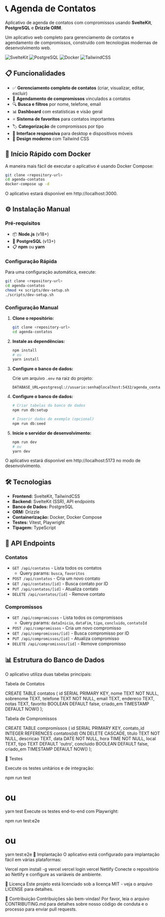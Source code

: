 # 📞 Agenda de Contatos

Aplicativo de agenda de contatos com compromissos usando **SvelteKit**, **PostgreSQL** e **Drizzle ORM**.

Um aplicativo web completo para gerenciamento de contatos e agendamento de compromissos, construído com tecnologias modernas de desenvolvimento web.

![SvelteKit](https://img.shields.io/badge/SvelteKit-FF3E00?style=for-the-badge&logo=svelte&logoColor=white)
![PostgreSQL](https://img.shields.io/badge/PostgreSQL-336791?style=for-the-badge&logo=postgresql&logoColor=white)
![Docker](https://img.shields.io/badge/Docker-2496ED?style=for-the-badge&logo=docker&logoColor=white)
![TailwindCSS](https://img.shields.io/badge/Tailwind_CSS-38B2AC?style=for-the-badge&logo=tailwind-css&logoColor=white)

## 📋 Funcionalidades

- ✅ **Gerenciamento completo de contatos** (criar, visualizar, editar, excluir)
- 📅 **Agendamento de compromissos** vinculados a contatos
- 🔍 **Busca e filtros** por nome, telefone, email
- 📊 **Dashboard** com estatísticas e visão geral
- ⭐ **Sistema de favoritos** para contatos importantes
- 🏷️ **Categorização** de compromissos por tipo
- 📱 **Interface responsiva** para desktop e dispositivos móveis
- 🎨 **Design moderno** com Tailwind CSS

## 🚀 Início Rápido com Docker

A maneira mais fácil de executar o aplicativo é usando Docker Compose:

```bash
git clone <repository-url>
cd agenda-contatos
docker-compose up -d
```

O aplicativo estará disponível em http://localhost:3000.

## ⚙️ Instalação Manual

### Pré-requisitos

- 📦 **Node.js** (v18+)
- 🐘 **PostgreSQL** (v13+)
- 📋 **npm** ou **yarn**

### Configuração Rápida

Para uma configuração automática, execute:

```bash
git clone <repository-url>
cd agenda-contatos
chmod +x scripts/dev-setup.sh
./scripts/dev-setup.sh
```

### Configuração Manual

1. **Clone o repositório:**
   ```bash
   git clone <repository-url>
   cd agenda-contatos
   ```

2. **Instale as dependências:**
   ```bash
   npm install
   # ou
   yarn install
   ```

3. **Configure o banco de dados:**
   
   Crie um arquivo `.env` na raiz do projeto:
   ```env
   DATABASE_URL=postgresql://usuario:senha@localhost:5432/agenda_contatos
   ```

4. **Configure o banco de dados:**
   ```bash
   # Criar tabelas do banco de dados
   npm run db:setup
   
   # Inserir dados de exemplo (opcional)
   npm run db:seed
   ```

5. **Inicie o servidor de desenvolvimento:**
   ```bash
   npm run dev
   # ou
   yarn dev
   ```

O aplicativo estará disponível em http://localhost:5173 no modo de desenvolvimento.

## 🛠️ Tecnologias

- **Frontend:** SvelteKit, TailwindCSS
- **Backend:** SvelteKit (SSR), API endpoints
- **Banco de Dados:** PostgreSQL
- **ORM:** Drizzle
- **Containerização:** Docker, Docker Compose
- **Testes:** Vitest, Playwright
- **Tipagem:** TypeScript

## 🔌 API Endpoints

### Contatos
- `GET /api/contatos` - Lista todos os contatos
  - Query params: `busca`, `favoritos`
- `POST /api/contatos` - Cria um novo contato
- `GET /api/contatos/[id]` - Busca contato por ID
- `PUT /api/contatos/[id]` - Atualiza contato
- `DELETE /api/contatos/[id]` - Remove contato

### Compromissos
- `GET /api/compromissos` - Lista todos os compromissos
  - Query params: `dataInicio`, `dataFim`, `tipo`, `concluido`, `contatoId`
- `POST /api/compromissos` - Cria um novo compromisso
- `GET /api/compromissos/[id]` - Busca compromisso por ID
- `PUT /api/compromissos/[id]` - Atualiza compromisso
- `DELETE /api/compromissos/[id]` - Remove compromisso

## 📊 Estrutura do Banco de Dados
O aplicativo utiliza duas tabelas principais:

Tabela de Contatos

CREATE TABLE contatos (
  id SERIAL PRIMARY KEY,
  nome TEXT NOT NULL,
  sobrenome TEXT,
  telefone TEXT NOT NULL,
  email TEXT,
  endereco TEXT,
  notas TEXT,
  favorito BOOLEAN DEFAULT false,
  criado_em TIMESTAMP DEFAULT NOW()
);

Tabela de Compromissos

CREATE TABLE compromissos (
  id SERIAL PRIMARY KEY,
  contato_id INTEGER REFERENCES contatos(id) ON DELETE CASCADE,
  titulo TEXT NOT NULL,
  descricao TEXT,
  data DATE NOT NULL,
  hora TIME NOT NULL,
  local TEXT,
  tipo TEXT DEFAULT 'outro',
  concluido BOOLEAN DEFAULT false,
  criado_em TIMESTAMP DEFAULT NOW()
);

🧪 Testes

Execute os testes unitários e de integração:

npm run test
# ou
yarn test
Execute os testes end-to-end com Playwright:

npm run test:e2e
# ou
yarn test:e2e
🚢 Implantação
O aplicativo está configurado para implantação fácil em várias plataformas:

Vercel
npm install -g vercel
vercel login
vercel
Netlify
Conecte o repositório ao Netlify e configure as variáveis de ambiente.

📝 Licença
Este projeto está licenciado sob a licença MIT - veja o arquivo LICENSE para detalhes.

👥 Contribuição
Contribuições são bem-vindas! Por favor, leia o arquivo CONTRIBUTING.md para detalhes sobre nosso código de conduta e o processo para enviar pull requests.
